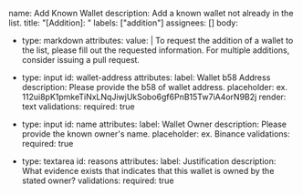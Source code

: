 name: Add Known Wallet
description: Add a known wallet not already in the list.
title: "[Addition]: "
labels: ["addition"]
assignees: []
body:
  - type: markdown
    attributes:
      value: |
        To request the addition of a wallet to the list, please fill out the requested information.
        For multiple additions, consider issuing a pull request.

  - type: input
    id: wallet-address
    attributes:
      label: Wallet b58 Address
      description: Please provide the b58 of wallet address.
      placeholder: ex. 112ui8pK1pmkeTiNxLNqJiwjUkSobo6gf6PnB15Tw7iA4orN9B2j
      render: text
    validations:
      required: true

  - type: input
    id: name
    attributes:
      label: Wallet Owner
      description: Please provide the known owner's name.
      placeholder: ex. Binance
    validations:
      required: true

  - type: textarea
    id: reasons
    attributes:
      label: Justification
      description: What evidence exists that indicates that this wallet is owned by the stated owner?
    validations:
      required: true


